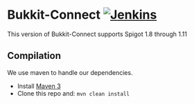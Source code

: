 Bukkit-Connect [![Jenkins](https://img.shields.io/jenkins/s/http/ci.lilypadmc.org/Bukkit-Connect.svg?maxAge=2592000?style=flat-square)](http://ci.lilypadmc.org/job/Bukkit-Connect)
===========

This version of Bukkit-Connect supports Spigot 1.8 through 1.11

Compilation
-----------

We use maven to handle our dependencies.

* Install [Maven 3](http://maven.apache.org/download.html)
* Clone this repo and: `mvn clean install`
